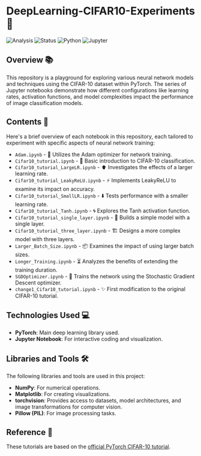 # DeepLearning-CIFAR10-Experiments 🚀

![Analysis](https://img.shields.io/badge/type-analysis-green)
![Status](https://img.shields.io/badge/status-complete-brightgreen)
![Python](https://img.shields.io/badge/python-PyTorch-blue)
![Jupyter](https://img.shields.io/badge/tool-Jupyter-orange)


## Overview 📚
This repository is a playground for exploring various neural network models and techniques using the CIFAR-10 dataset within PyTorch. The series of Jupyter notebooks demonstrate how different configurations like learning rates, activation functions, and model complexities impact the performance of image classification models.

## Contents 📂
Here's a brief overview of each notebook in this repository, each tailored to experiment with specific aspects of neural network training:

- `Adam.ipynb` - 🔧 Utilizes the Adam optimizer for network training.
- `Cifar10_tutorial.ipynb` - 🏫 Basic introduction to CIFAR-10 classification.
- `Cifar10_tutorial_LargeLR.ipynb` - ⬆️ Investigates the effects of a larger learning rate.
- `Cifar10_tutorial_LeakyReLU.ipynb` - ⚡ Implements LeakyReLU to examine its impact on accuracy.
- `Cifar10_tutorial_SmallLR.ipynb` - ⬇️ Tests performance with a smaller learning rate.
- `Cifar10_tutorial_Tanh.ipynb` - 🌀 Explores the Tanh activation function.
- `Cifar10_tutorial_single_layer.ipynb` - 🧱 Builds a simple model with a single layer.
- `Cifar10_tutorial_three_layer.ipynb` - 🏗️ Designs a more complex model with three layers.
- `Larger_Batch_Size.ipynb` - 📦 Examines the impact of using larger batch sizes.
- `Longer_Training.ipynb` - ⏳ Analyzes the benefits of extending the training duration.
- `SGDOptimizer.ipynb` - 🔄 Trains the network using the Stochastic Gradient Descent optimizer.
- `change1_Cifar10_tutorial.ipynb` - ✨ First modification to the original CIFAR-10 tutorial.

## Technologies Used 💻
- **PyTorch**: Main deep learning library used.
- **Jupyter Notebook**: For interactive coding and visualization.

## Libraries and Tools 🛠️
The following libraries and tools are used in this project:
- **NumPy**: For numerical operations.
- **Matplotlib**: For creating visualizations.
- **torchvision**: Provides access to datasets, model architectures, and image transformations for computer vision.
- **Pillow (PIL)**: For image processing tasks.

## Reference 📖
These tutorials are based on the [official PyTorch CIFAR-10 tutorial](https://pytorch.org/tutorials/beginner/blitz/cifar10_tutorial.html).

